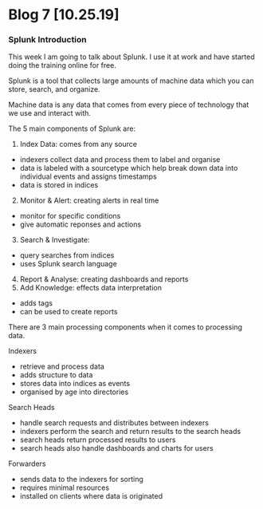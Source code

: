 
# Blog 7 [10.25.19]

### Splunk Introduction

This week I am going to talk about Splunk. I use it at work and have started doing the training online for free.

Splunk is a tool that collects large amounts of machine data which you can store, search, and organize.

Machine data is any data that comes from every piece of technology that we use and interact with.

The 5 main components of Splunk are:
 1. Index Data: comes from any source
- indexers collect data and process them to label and organise
- data is labeled with a sourcetype which help break down data into individual events and assigns timestamps
- data is stored in indices 
 2. Monitor & Alert: creating alerts in real time
 - monitor for specific conditions 
 - give automatic reponses and actions
 3. Search & Investigate:
 - query searches from indices
 - uses Splunk search language
 4. Report & Analyse: creating dashboards and reports
 5. Add Knowledge: effects data interpretation
- adds tags
- can be used to create reports


There are 3 main processing components when it comes to processing data.

Indexers
- retrieve and process data
- adds structure to data
- stores data into indices as events
- organised by age into directories

Search Heads
- handle search requests and distributes between indexers 
- indexers perform the search and return results to the search heads
- search heads return processed results to users
- search heads also handle dashboards and charts for users

Forwarders
- sends data to the indexers for sorting
- requires minimal resources
- installed on clients where data is originated
